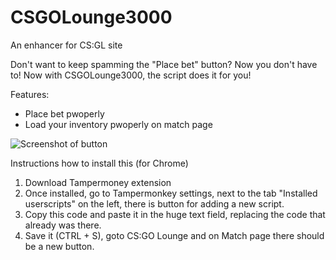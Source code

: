 CSGOLounge3000
==============

An enhancer for CS:GL site

Don't want to keep spamming the "Place bet" button? Now you don't have to! Now with CSGOLounge3000, the script does it for you!

Features:
* Place bet pwoperly
* Load your inventory pwoperly on match page

![Screenshot of button](http://i.imgur.com/IOxB3gZ.png)

Instructions how to install this (for Chrome)
1) Download Tampermoney extension
2) Once installed, go to Tampermonkey settings, next to the tab "Installed userscripts" on the left, there is button for adding a new script.
3) Copy this code and paste it in the huge text field, replacing the code that already was there.
4) Save it (CTRL + S), goto CS:GO Lounge and on Match page there should be a new button.
